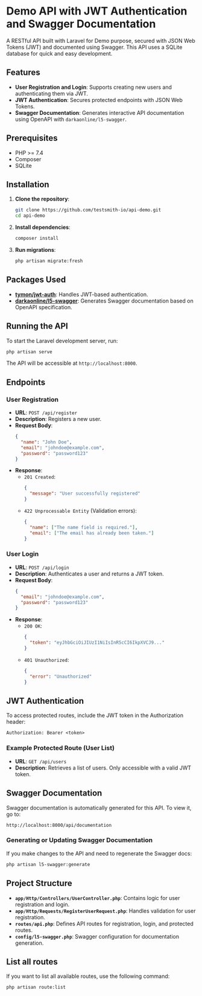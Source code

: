 # Demo API with JWT Authentication and Swagger Documentation

A RESTful API built with Laravel for Demo purpose, secured with JSON Web Tokens (JWT) and documented using Swagger. This API uses a SQLite database for quick and easy development.

## Features

- **User Registration and Login**: Supports creating new users and authenticating them via JWT.
- **JWT Authentication**: Secures protected endpoints with JSON Web Tokens.
- **Swagger Documentation**: Generates interactive API documentation using OpenAPI with `darkaonline/l5-swagger`.

## Prerequisites

- PHP >= 7.4
- Composer
- SQLite

## Installation

1. **Clone the repository**:
   ```bash
   git clone https://github.com/testsmith-io/api-demo.git
   cd api-demo
   ```

2. **Install dependencies**:
   ```bash
   composer install
   ```

3. **Run migrations**:
   ```bash
   php artisan migrate:fresh
   ```

## Packages Used

- **[tymon/jwt-auth](https://github.com/tymondesigns/jwt-auth)**: Handles JWT-based authentication.
- **[darkaonline/l5-swagger](https://github.com/DarkaOnLine/L5-Swagger)**: Generates Swagger documentation based on OpenAPI specification.

## Running the API

To start the Laravel development server, run:
```bash
php artisan serve
```

The API will be accessible at `http://localhost:8000`.

## Endpoints

### User Registration

- **URL**: `POST /api/register`
- **Description**: Registers a new user.
- **Request Body**:
  ```json
  {
    "name": "John Doe",
    "email": "johndoe@example.com",
    "password": "password123"
  }
  ```
- **Response**:
    - `201 Created`:
      ```json
      {
        "message": "User successfully registered"
      }
      ```
    - `422 Unprocessable Entity` (Validation errors):
      ```json
      {
        "name": ["The name field is required."],
        "email": ["The email has already been taken."]
      }
      ```

### User Login

- **URL**: `POST /api/login`
- **Description**: Authenticates a user and returns a JWT token.
- **Request Body**:
  ```json
  {
    "email": "johndoe@example.com",
    "password": "password123"
  }
  ```
- **Response**:
    - `200 OK`:
      ```json
      {
        "token": "eyJhbGciOiJIUzI1NiIsInR5cCI6IkpXVCJ9..."
      }
      ```
    - `401 Unauthorized`:
      ```json
      {
        "error": "Unauthorized"
      }
      ```

## JWT Authentication

To access protected routes, include the JWT token in the Authorization header:
```
Authorization: Bearer <token>
```

### Example Protected Route (User List)

- **URL**: `GET /api/users`
- **Description**: Retrieves a list of users. Only accessible with a valid JWT token.

## Swagger Documentation

Swagger documentation is automatically generated for this API. To view it, go to:
```
http://localhost:8000/api/documentation
```

### Generating or Updating Swagger Documentation

If you make changes to the API and need to regenerate the Swagger docs:
```bash
php artisan l5-swagger:generate
```

## Project Structure

- **`app/Http/Controllers/UserController.php`**: Contains logic for user registration and login.
- **`app/Http/Requests/RegisterUserRequest.php`**: Handles validation for user registration.
- **`routes/api.php`**: Defines API routes for registration, login, and protected routes.
- **`config/l5-swagger.php`**: Swagger configuration for documentation generation.

## List all routes

If you want to list all available routes, use the following command:

```bash
php artisan route:list
```
